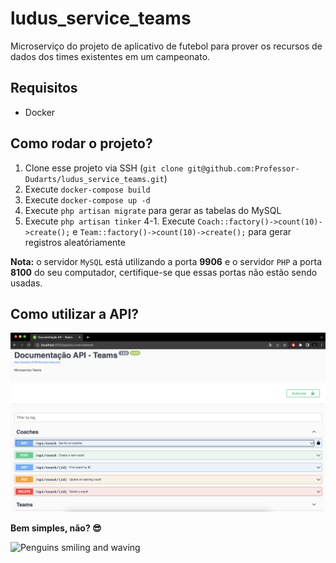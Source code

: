 # ludus_service_teams
Microserviço do projeto de aplicativo de futebol para prover os recursos de dados dos times existentes em um campeonato.

## Requisitos
- Docker

## Como rodar o projeto?
1. Clone esse projeto via SSH (`git clone git@github.com:Professor-Dudarts/ludus_service_teams.git`)
2. Execute `docker-compose build`
2. Execute `docker-compose up -d`
3. Execute `php artisan migrate` para gerar as tabelas do MySQL
4. Execute `php artisan tinker`
4-1. Execute `Coach::factory()->count(10)->create();` e `Team::factory()->count(10)->create();` para gerar registros aleatóriamente

**Nota:** o servidor `MySQL` está utilizando a porta **9906** e o servidor `PHP` a porta **8100** do seu computador, certifique-se que essas portas não estão sendo usadas.

## Como utilizar a API?
![Print da tela inicial](inicio_api.png)

**Bem simples, não? 😎**

![Penguins smiling and waving](https://66.media.tumblr.com/tumblr_m374kvEJei1rqfhi2o1_500.gif)
